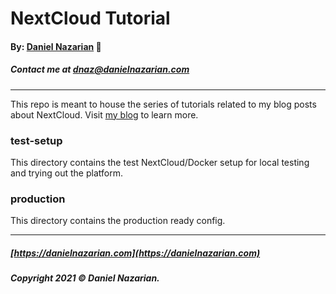 # NextCloud Tutorial
#### By: [Daniel Nazarian](https://danielnazarian) 🐧
##### Contact me at <dnaz@danielnazarian.com>

-------------------------------------------------------

This repo is meant to house the series of tutorials related to my blog posts about NextCloud. Visit [my blog](https://danielnazarian.com/blog) to learn more.

### test-setup
This directory contains the test NextCloud/Docker setup for local testing and trying out the platform.


### production
This directory contains the production ready config.

-------------------------------------------------------

##### [https://danielnazarian.com](https://danielnazarian.com)
##### Copyright 2021 © Daniel Nazarian.

